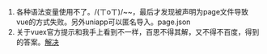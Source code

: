 1. 各种语法变量使用不了。/(ㄒoㄒ)/~~，最后才发现被声明为page文件导致vue的方式失败。另外uniapp可以匿名导入。page.json
2. 关于vuex官方提示和我手上看到不一样，百思不得其解，又不得不百度，得到的答案。[解决](https://blog.csdn.net/weixin_43972992/article/details/108720320)
